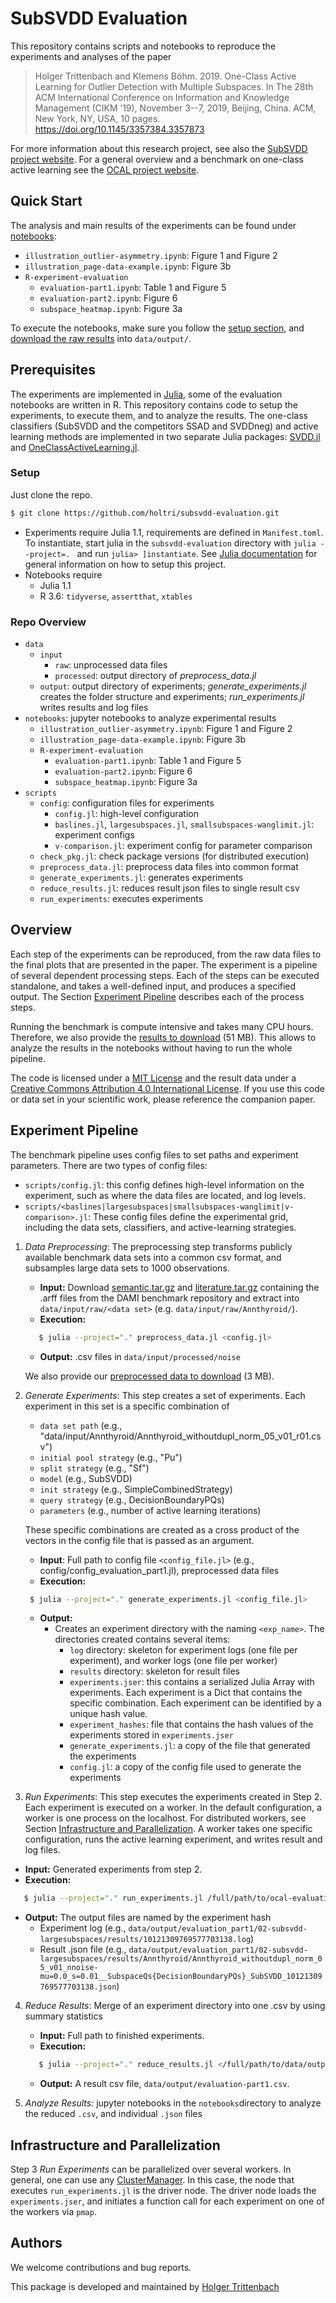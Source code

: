 # SubSVDD Evaluation

This repository contains scripts and notebooks to reproduce the experiments and analyses of the paper

> Holger Trittenbach and Klemens Böhm. 2019. One-Class Active Learning for Outlier Detection with Multiple Subspaces. In The 28th ACM International Conference on Information and Knowledge Management (CIKM ’19), November 3--7, 2019, Beijing, China. ACM, New York, NY, USA, 10 pages. https://doi.org/10.1145/3357384.3357873

For more information about this research project, see also the [SubSVDD project website](https://www.ipd.kit.edu/mitarbeiter/subsvdd/).
For a general overview and a benchmark on one-class active learning see the [OCAL project website](https://www.ipd.kit.edu/ocal/).

## Quick Start

The analysis and main results of the experiments can be found under [notebooks](https://github.com/holtri/subsvdd-evaluation/tree/master/notebooks):
  * `illustration_outlier-asymmetry.ipynb`: Figure 1 and Figure 2
  * `illustration_page-data-example.ipynb`: Figure 3b
  * `R-experiment-evaluation`
    * `evaluation-part1.ipynb`: Table 1 and Figure 5
    * `evaluation-part2.ipynb`: Figure 6
    * `subspace_heatmap.ipynb`: Figure 3a

To execute the notebooks, make sure you follow the [setup section](#setup), and [download the raw results](https://www.ipd.kit.edu/mitarbeiter/subsvdd/output.zip) into `data/output/`.

## Prerequisites

The experiments are implemented in [Julia](https://julialang.org/), some of the evaluation notebooks are written in R.
This repository contains code to setup the experiments, to execute them, and to analyze the results.
The one-class classifiers (SubSVDD and the competitors SSAD and SVDDneg) and active learning methods are implemented in two separate Julia packages: [SVDD.jl](https://github.com/englhardt/SVDD.jl) and [OneClassActiveLearning.jl](https://github.com/englhardt/OneClassActiveLearning.jl).

### Setup

Just clone the repo.
```bash
$ git clone https://github.com/holtri/subsvdd-evaluation.git
```
* Experiments require Julia 1.1, requirements are defined in `Manifest.toml`. To instantiate, start julia in the `subsvdd-evaluation` directory with `julia --project=. ` and run `julia> ]instantiate`. See [Julia documentation](https://docs.julialang.org/en/v1.0/stdlib/Pkg/#Using-someone-else's-project-1) for general information on how to setup this project.
* Notebooks require
  * Julia 1.1
  * R 3.6: `tidyverse`, `assertthat`, `xtables`

### Repo Overview

* `data`
  * `input`
    * `raw`: unprocessed data files
    * `processed`: output directory of _preprocess_data.jl_
  * `output`: output directory of experiments; _generate_experiments.jl_ creates the folder structure and experiments; _run_experiments.jl_ writes results and log files
* `notebooks`: jupyter notebooks to analyze experimental results
  * `illustration_outlier-asymmetry.ipynb`: Figure 1 and Figure 2
  * `illustration_page-data-example.ipynb`: Figure 3b
  * `R-experiment-evaluation`
    * `evaluation-part1.ipynb`: Table 1 and Figure 5
    * `evaluation-part2.ipynb`: Figure 6
    * `subspace_heatmap.ipynb`: Figure 3a
* `scripts`
  * `config`: configuration files for experiments
    * `config.jl`: high-level configuration
    * `baslines.jl`, `largesubspaces.jl`, `smallsubspaces-wanglimit.jl`: experiment configs
    * `v-comparison.jl`: experiment config for parameter comparison
  * `check_pkg.jl`: check package versions (for distributed execution)
  * `preprocess_data.jl`: preprocess data files into common format
  * `generate_experiments.jl`: generates experiments
  * `reduce_results.jl`: reduces result json files to single result csv
  * `run_experiments`: executes experiments

## Overview

Each step of the experiments can be reproduced, from the raw data files to the final plots that are presented in the paper.
The experiment is a pipeline of several dependent processing steps.
Each of the steps can be executed standalone, and takes a well-defined input, and produces a specified output.
The Section [Experiment Pipeline](#experiment-pipeline) describes each of the process steps.

Running the benchmark is compute intensive and takes many CPU hours.
Therefore, we also provide the [results to download](https://www.ipd.kit.edu/mitarbeiter/subsvdd/output.zip) (51 MB).
This allows to analyze the results in the notebooks without having to run the whole pipeline.

The code is licensed under a [MIT License](https://github.com/kit-dbis/ocal-evaluation/blob/master/LICENSE.md) and the result data under a [Creative Commons Attribution 4.0 International License](https://creativecommons.org/licenses/by/4.0/).
If you use this code or data set in your scientific work, please reference the companion paper.

## Experiment Pipeline

The benchmark pipeline uses config files to set paths and experiment parameters.
There are two types of config files:
* `scripts/config.jl`: this config defines high-level information on the experiment, such as where the data files are located, and log levels.
* `scripts/<baslines|largesubspaces|smallsubspaces-wanglimit|v-comparison>.jl`: These config files define the experimental grid, including the data sets, classifiers, and active-learning strategies.

1. _Data Preprocessing_: The preprocessing step transforms publicly available benchmark data sets into a common csv format, and subsamples large data sets to 1000 observations.
   * **Input:** Download [semantic.tar.gz](http://www.dbs.ifi.lmu.de/research/outlier-evaluation/input/semantic.tar.gz) and [literature.tar.gz](http://www.dbs.ifi.lmu.de/research/outlier-evaluation/input/literature.tar.gz) containing the .arff files from the DAMI benchmark repository and extract into `data/input/raw/<data set>` (e.g. `data/input/raw/Annthyroid/`).
   * **Execution:**
   ```bash
      $ julia --project="." preprocess_data.jl <config.jl>
   ```
   * **Output:** .csv files in `data/input/processed/noise`

   We also provide our [preprocessed data to download](https://www.ipd.kit.edu/mitarbeiter/subsvdd/input.zip) (3 MB).

2. _Generate Experiments_: This step creates a set of experiments. Each experiment in this set is a specific combination of
    * `data set path` (e.g., "data/input/Annthyroid/Annthyroid_withoutdupl_norm_05_v01_r01.csv")
    * `initial pool strategy` (e.g., "Pu")
    * `split strategy` (e.g., "Sf")
    * `model` (e.g., SubSVDD)
    * `init strategy` (e.g., SimpleCombinedStrategy)
    * `query strategy` (e.g., DecisionBoundaryPQs)
    * `parameters` (e.g., number of active learning iterations)

   These specific combinations are created as a cross product of the vectors in the config file that is passed as an argument.
   * **Input**: Full path to config file `<config_file.jl>` (e.g., config/config_evaluation_part1.jl), preprocessed data files
   * **Execution:**
   ```bash
    $ julia --project="." generate_experiments.jl <config_file.jl>
   ```
   * **Output:**
     * Creates an experiment directory with the naming `<exp_name>`. The directories created contains several items:
       * `log` directory: skeleton for experiment logs (one file per experiment), and worker logs (one file per worker)
       * `results` directory: skeleton for result files
       * `experiments.jser`: this contains a serialized Julia Array with experiments. Each experiment is a Dict that contains the specific combination. Each experiment can be identified by a unique hash value.
       * `experiment_hashes`: file that contains the hash values of the experiments stored in `experiments.jser`
       * `generate_experiments.jl`: a copy of the file that generated the experiments
       * `config.jl`: a copy of the config file used to generate the experiments

3. _Run Experiments_: This step executes the experiments created in Step 2.
Each experiment is executed on a worker. In the default configuration, a worker is one process on the localhost.
For distributed workers, see Section [Infrastructure and Parallelization](#infractructure-and-parallelization).
A worker takes one specific configuration, runs the active learning experiment, and writes result and log files.
  * **Input:** Generated experiments from step 2.
  * **Execution:**
  ```bash
     $ julia --project="." run_experiments.jl /full/path/to/ocal-evaluation/scripts/config.jl
  ```
  * **Output:** The output files are named by the experiment hash
    * Experiment log (e.g., `data/output/evaluation_part1/02-subsvdd-largesubspaces/results/10121309769577703138.log`)
    * Result .json file (e.g., `data/output/evaluation_part1/02-subsvdd-largesubspaces/results/Annthyroid/Annthyroid_withoutdupl_norm_05_v01_nnoise-mu=0.0_s=0.01__SubspaceQs{DecisionBoundaryPQs}_SubSVDD_10121309769577703138.json`)

4. _Reduce Results_: Merge of an experiment directory into one .csv by using summary statistics
    * **Input:** Full path to finished experiments.
    * **Execution:**
    ```bash
       $ julia --project="." reduce_results.jl </full/path/to/data/output>
    ```
    * **Output:** A result csv file, `data/output/evaluation-part1.csv`.

5. _Analyze Results:_ jupyter notebooks in the `notebooks`directory to analyze the reduced `.csv`, and individual `.json` files

## Infrastructure and Parallelization

Step 3 _Run Experiments_ can be parallelized over several workers. In general, one can use any [ClusterManager](https://github.com/JuliaParallel/ClusterManagers.jl). In this case, the node that executes `run_experiments.jl` is the driver node. The driver node loads the `experiments.jser`, and initiates a function call for each experiment on one of the workers via `pmap`.

## Authors
We welcome contributions and bug reports.

This package is developed and maintained by [Holger Trittenbach](https://github.com/holtri/)
